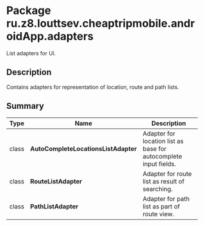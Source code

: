# Package ru.z8.louttsev.cheaptripmobile.androidApp.adapters

List adapters for UI.

## Description

Contains adapters for representation of location, route and path lists.

## Summary

Type                  | Name                                 | Description
----------------------|--------------------------------------|-----------------------------------------------
class                 | **AutoCompleteLocationsListAdapter** | Adapter for location list as base for autocomplete input fields.
class                 | **RouteListAdapter**                 | Adapter for route list as result of searching.
class                 | **PathListAdapter**                  | Adapter for path list as part of route view.